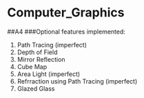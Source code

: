 # Computer_Graphics

##A4
###Optional features implemented:
1. Path Tracing (imperfect)
2. Depth of Field
3. Mirror Reflection
4. Cube Map
5. Area Light (imperfect)
6. Refrraction using Path Tracing (imperfect)
7. Glazed Glass
